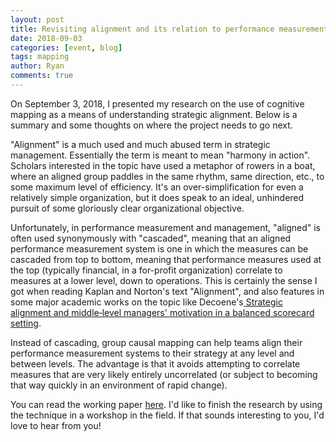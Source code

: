 ```yaml
---
layout: post
title: Revisiting alignment and its relation to performance measurement
date: 2018-09-03
categories: [event, blog]
tags: mapping
author: Ryan
comments: true
---
```


On September 3, 2018, I presented my research on the use of cognitive mapping as a means of understanding strategic alignment. Below is a summary and some thoughts on where the project needs to go next.

"Alignment" is a much used and much abused term in strategic management. Essentially the term is meant to mean "harmony in action". Scholars interested in the topic have used a metaphor of rowers in a boat, where an aligned group paddles in the same rhythm, same direction, etc., to some maximum level of efficiency. It's an over-simplification for even a relatively simple organization, but it does speak to an ideal, unhindered pursuit of some gloriously clear organizational objective.

Unfortunately, in performance measurement and management, "aligned" is often used synonymously with "cascaded", meaning that an aligned performance measurement system is one in which the measures can be cascaded from top to bottom, meaning that performance measures used at the top (typically financial, in a for-profit organization) correlate to measures at a lower level, down to operations.
This is certainly the sense I got when reading Kaplan and Norton's text "Alignment", and also features in some major academic works on the topic like Decoene's<a href="https://www.emeraldinsight.com/doi/abs/10.1108/01443570610650576"> Strategic alignment and middle‐level managers' motivation in a balanced scorecard setting</a>.

Instead of cascading, group causal mapping can help teams align their performance measurement systems to their strategy at any level and between levels. The advantage is that it avoids attempting to correlate measures that are very likely entirely uncorrelated (or subject to becoming that way quickly in an environment of rapid change).  

You can read the working paper <a href="https://www.researchgate.net/publication/328450431_Revisiting_alignment_and_its_relation_to_performance_measurement_through_cognitive_mapping">here</a>. I'd like to finish the research by using the technique in a workshop in the field. If that sounds interesting to you, I'd love to hear from you!
